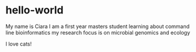 # hello-world

My name is Ciara
I am a first year masters student learning about command line bioinformatics
my research focus is on microbial genomics and ecology

I love cats!


